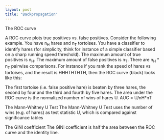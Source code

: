 ```yaml
---
layout: post
title: "Backpropagation"
---
```


The ROC curve

A ROC curve plots true positives vs. false positives. Consider the following example. You have n<sub>H</sub> hares and n<sub>T</sub> tortoises. You have a classifier to identify hares (for simplicity, think for instance of a simple classifier based on a sharp running speed threshold). The maximum amount of true positives is n<sub>H</sub>. The maximum amount of false positives is n<sub>T</sub>. There are n<sub>H</sub> * n<sub>T</sub> pairwise comparisons.
For instance if you rank the speed of hares vs tortoises, and the result is HHHTHTHTH, then the ROC curve (black) looks like this:

The first tortoise (i.e. false positive hare) is beaten by three hares, the second by four and the third and fourth by five hares. The area under the ROC curve is the normalized number of wins of hares U.
	AUC = U/nH*nT

The Mann-Whitney U Test
The Mann-Whitney U Test uses the number of wins (e.g. of hares) as test statistic U, which is compared against significance tables

The GINI coefficient
The GINI coefficient is half the area between the ROC curve and the identity line.
